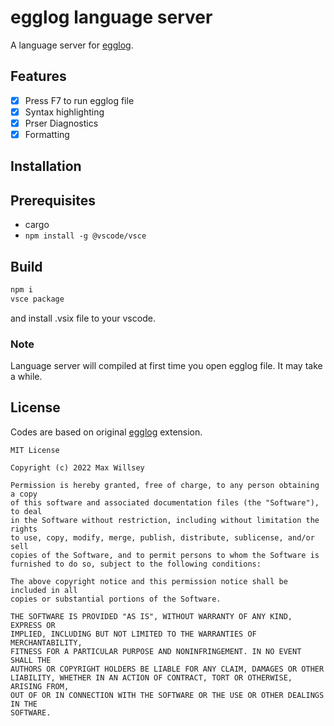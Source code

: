 # egglog language server

A language server for [egglog](https://github.com/egraphs-good/egglog).

## Features

- [x] Press F7 to run egglog file
- [x] Syntax highlighting
- [x] Prser Diagnostics
- [x] Formatting

## Installation

## Prerequisites

- cargo
- `npm install -g @vscode/vsce`

## Build

```bash
npm i
vsce package
```

and install .vsix file to your vscode.

### Note

Language server will compiled at first time you open egglog file. It may take a while.

## License

Codes are based on original [egglog](https://github.com/egraphs-good/egglog/tree/main/vscode/eggsmol-1.0.0) extension.
```text
MIT License

Copyright (c) 2022 Max Willsey

Permission is hereby granted, free of charge, to any person obtaining a copy
of this software and associated documentation files (the "Software"), to deal
in the Software without restriction, including without limitation the rights
to use, copy, modify, merge, publish, distribute, sublicense, and/or sell
copies of the Software, and to permit persons to whom the Software is
furnished to do so, subject to the following conditions:

The above copyright notice and this permission notice shall be included in all
copies or substantial portions of the Software.

THE SOFTWARE IS PROVIDED "AS IS", WITHOUT WARRANTY OF ANY KIND, EXPRESS OR
IMPLIED, INCLUDING BUT NOT LIMITED TO THE WARRANTIES OF MERCHANTABILITY,
FITNESS FOR A PARTICULAR PURPOSE AND NONINFRINGEMENT. IN NO EVENT SHALL THE
AUTHORS OR COPYRIGHT HOLDERS BE LIABLE FOR ANY CLAIM, DAMAGES OR OTHER
LIABILITY, WHETHER IN AN ACTION OF CONTRACT, TORT OR OTHERWISE, ARISING FROM,
OUT OF OR IN CONNECTION WITH THE SOFTWARE OR THE USE OR OTHER DEALINGS IN THE
SOFTWARE.
```